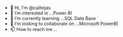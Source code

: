 - 👋 Hi, I’m @calltejas
- 👀 I’m interested in ...Power BI
- 🌱 I’m currently learning ...SQL Data Base
- 💞️ I’m looking to collaborate on ...Microsoft PowerBI
- 📫 How to reach me ...

<!---
calltejas/calltejas is a ✨ special ✨ repository because its `README.md` (this file) appears on your GitHub profile.
You can click the Preview link to take a look at your changes.
--->
